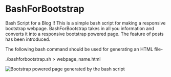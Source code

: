 # BashForBootstrap
Bash Script for a Blog !!
This is a simple bash script for making a responsive bootstrap webpage.
BashForBootstrap takes in all you information and converts it into a responsive bootstrap powered page.
The feature of posts has been introduced.

The following bash command should be used for generating an HTML file-

./bashforbootstrap.sh > webpage_name.html

![Bootstrap powered page generated by the bash script ](http://s16.postimg.org/s9ew3ju05/bashforbootstrap.png "bob")
